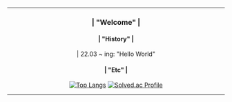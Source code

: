 <div align = center>

--- 
### | "Welcome" |
       
       
#### | "History" |
<div> | 22.03 ~ ing: "Hello World" </div>
  
#### | "Etc" |
[![Top Langs](https://github-readme-stats.vercel.app/api/top-langs/?username=momomomoon&layout=compact)](https://github.com/anuraghazra/github-readme-stats) [![Solved.ac Profile](http://mazassumnida.wtf/api/v2/generate_badge?boj=ansdj1908)](https://solved.ac/ansdj1908/)

 
---
</div>

